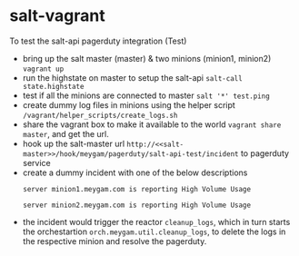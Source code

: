 # salt-vagrant

To test the salt-api pagerduty integration (Test)

* bring up the salt master (master) & two minions (minion1, minion2) `vagrant up`
* run the highstate on master to setup the salt-api `salt-call state.highstate`
* test if all the minions are connected to master `salt '*' test.ping`
* create dummy log files in minions using the helper script `/vagrant/helper_scripts/create_logs.sh`
* share the vagrant box to make it available to the world `vagrant share master`, and get the url.
* hook up the salt-master url `http://<<salt-master>>/hook/meygam/pagerduty/salt-api-test/incident` to pagerduty service
* create a dummy incident with one of the below descriptions
  ```
  server minion1.meygam.com is reporting High Volume Usage
  
  server minion2.meygam.com is reporting High Volume Usage
  ```
* the incident would trigger the reactor `cleanup_logs`, which in turn starts the orchestartion `orch.meygam.util.cleanup_logs`, to delete the logs in the respective minion and resolve the pagerduty.
